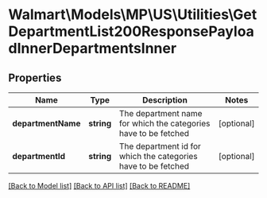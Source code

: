 # Walmart\Models\MP\US\Utilities\GetDepartmentList200ResponsePayloadInnerDepartmentsInner

## Properties

Name | Type | Description | Notes
------------ | ------------- | ------------- | -------------
**departmentName** | **string** | The department name for which the categories have to be fetched | [optional]
**departmentId** | **string** | The department id for which the categories have to be fetched | [optional]


[[Back to Model list]](./) [[Back to API list]](../../../../../README.md#supported-apis) [[Back to README]](../../../../../README.md)
